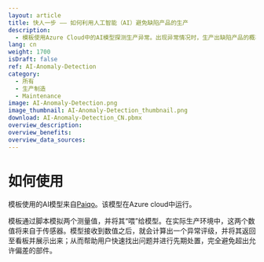 ```yaml
---
layout: article
title: 快人一步 —— 如何利用人工智能（AI）避免缺陷产品的生产
description: 
  - 模板使用Azure Cloud中的AI模型探测生产异常。出现异常情况时，生产出缺陷产品的概率会极大地提高。为此，模板采用JSON数据源，将测量出的两个数值输送给AI模型，并进行异常检测。这些数值作为体现生产质量的指标，能让您及时探测并由此避免不良产品的生产。看板会以负值的形式进行展示，简单易懂，一目了然；然后，员工和同事就可以立即独自地处理，从而避免生产缺陷部件。马上免费下载看板，节省生产时间和成本！
lang: cn
weight: 1700
isDraft: false
ref: AI-Anomaly-Detection
category:
  - 所有
  - 生产制造
  - Maintenance
image: AI-Anomaly-Detection.png
image_thumbnail: AI-Anomaly-Detection_thumbnail.png
download: AI-Anomaly-Detection_CN.pbmx
overview_description:
overview_benefits:
overview_data_sources:
---
```

# 如何使用

模板使用的AI模型来自[Paiqo](https://paiqo.com/de/)。该模型在Azure cloud中运行。

模板通过脚本模拟两个测量值，并将其“喂”给模型。在实际生产环境中，这两个数值将来自于传感器。模型接收到数值之后，就会计算出一个异常评级，并将其返回至看板并展示出来；从而帮助用户快速找出问题并进行先期处置，完全避免超出允许偏差的部件。
